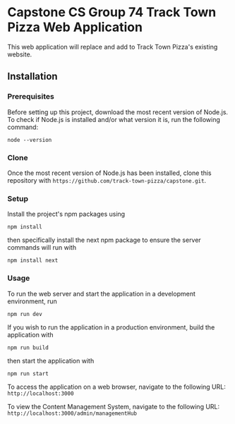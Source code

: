 # Capstone CS Group 74 Track Town Pizza Web Application

This web application will replace and add to Track Town Pizza's existing website.

## Installation

### Prerequisites

Before setting up this project, download the most recent version of Node.js. To check if Node.js is installed and/or
what version it is, run the following command:

`node --version`

### Clone

Once the most recent version of Node.js has been installed, clone this repository with `https://github.com/track-town-pizza/capstone.git`.

### Setup

Install the project's npm packages using

`npm install`

then specifically install the next npm package to ensure the server commands will run with

`npm install next`

### Usage

To run the web server and start the application in a development environment, run

`npm run dev`

If you wish to run the application in a production environment, build the application with

`npm run build`

then start the application with

`npm run start`

To access the application on a web browser, navigate to the following URL:
`http://localhost:3000`

To view the Content Management System, navigate to the following URL:
`http://localhost:3000/admin/managementHub`
